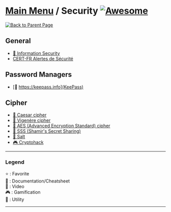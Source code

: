 # [Main Menu](../README.md) / Security [![Awesome](https://awesome.re/badge-flat.svg)](https://awesome.re)

[![Back to Parent Page](https://img.shields.io/badge/-Back_to_Parent_Page-blue?style=for-the-badge)](../README.md)


## General
- [:book: Information Security](https://en.wikipedia.org/wiki/Information_security)
- [CERT-FR Alertes de Sécurité](https://www.cert.ssi.gouv.fr)

## Password Managers
- [:wrench: https://keepass.info](KeePass)

## Cipher
- [:book: Caesar cipher](https://fr.wikipedia.org/wiki/Chiffrement_par_d%C3%A9calage)
- [:book: Vigenère cipher](https://fr.wikipedia.org/wiki/Chiffre_de_Vigenère)
- [:book: AES (Advanced Encryption Standard) cipher](https://fr.wikipedia.org/wiki/Advanced_Encryption_Standard)
- [:book: SSS (Shamir's Secret Sharing)](https://fr.wikipedia.org/wiki/Partage_de_clé_secrète_de_Shamir)
- [:book: Salt](https://en.wikipedia.org/wiki/Salt_(cryptography))
- [:video_game: Cryptohack](https://cryptohack.org)

---

### Legend
:star: : Favorite\
:book: : Documentation/Cheatsheet\
:movie_camera: : Video\
:video_game: : Gamification\
:wrench: : Utility

---
